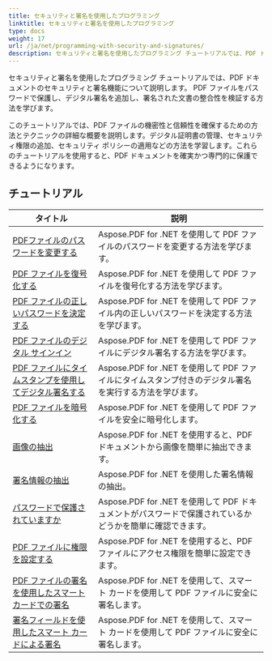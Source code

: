 ```yaml
---
title: セキュリティと署名を使用したプログラミング
linktitle: セキュリティと署名を使用したプログラミング
type: docs
weight: 17
url: /ja/net/programming-with-security-and-signatures/
description: セキュリティと署名を使用したプログラミング チュートリアルでは、PDF ドキュメントを保護して署名し、機密性と信頼性を確保する方法を説明します。
---
```

セキュリティと署名を使用したプログラミング チュートリアルでは、PDF ドキュメントのセキュリティと署名機能について説明します。 PDF ファイルをパスワードで保護し、デジタル署名を追加し、署名された文書の整合性を検証する方法を学びます。

このチュートリアルでは、PDF ファイルの機密性と信頼性を確保するための方法とテクニックの詳細な概要を説明します。デジタル証明書の管理、セキュリティ権限の追加、セキュリティ ポリシーの適用などの方法を学習します。これらのチュートリアルを使用すると、PDF ドキュメントを確実かつ専門的に保護できるようになります。

## チュートリアル
| タイトル | 説明 |
| --- | --- | 
| [PDFファイルのパスワードを変更する](./change-password/) | Aspose.PDF for .NET を使用して PDF ファイルのパスワードを変更する方法を学びます。 |  
| [PDF ファイルを復号化する](./decrypt/) | Aspose.PDF for .NET を使用して PDF ファイルを復号化する方法を学びます。 |  
| [PDF ファイルの正しいパスワードを決定する](./determine-correct-password/) | Aspose.PDF for .NET を使用して PDF ファイル内の正しいパスワードを決定する方法を学びます。 |  
| [PDF ファイルのデジタル サインイン](./digitally-sign/) | Aspose.PDF for .NET を使用して PDF ファイルにデジタル署名する方法を学びます。 |  
| [PDF ファイルにタイムスタンプを使用してデジタル署名する](./digitally-sign-with-time-stamp/) | Aspose.PDF for .NET を使用して PDF ファイルにタイムスタンプ付きのデジタル署名を実行する方法を学びます。 |  
| [PDF ファイルを暗号化する](./encrypt/) | Aspose.PDF for .NET を使用して PDF ファイルを安全に暗号化します。 |  
| [画像の抽出](./extracting-image/) | Aspose.PDF for .NET を使用すると、PDF ドキュメントから画像を簡単に抽出できます。 |  
| [署名情報の抽出](./extract-signature-info/) | Aspose.PDF for .NET を使用した署名情報の抽出。 |  
| [パスワードで保護されていますか](./is-password-protected/) | Aspose.PDF for .NET を使用して PDF ドキュメントがパスワードで保護されているかどうかを簡単に確認できます。 |  
| [PDF ファイルに権限を設定する](./set-privileges/) | Aspose.PDF for .NET を使用すると、PDF ファイルにアクセス権限を簡単に設定できます。 |  
| [PDF ファイルの署名を使用したスマート カードでの署名](./sign-with-smart-card-using-pdf-file-signature/) | Aspose.PDF for .NET を使用して、スマート カードを使用して PDF ファイルに安全に署名します。 |  
| [署名フィールドを使用したスマート カードによる署名](./sign-with-smart-card-using-signature-field/) | Aspose.PDF for .NET を使用して、スマート カードを使用して PDF ファイルに安全に署名します。 |  